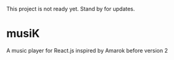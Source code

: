 This project is not ready yet. Stand by for updates.
# musiK
A music player for React.js inspired by Amarok before version 2
